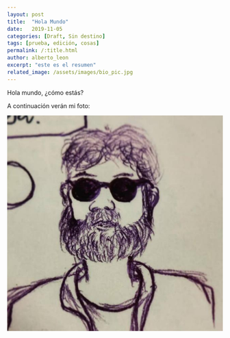 ```yaml
---
layout: post
title:  "Hola Mundo"
date:   2019-11-05
categories: [Draft, Sin destino]
tags: [prueba, edición, cosas]
permalink: /:title.html
author: alberto_leon
excerpt: "este es el resumen"
related_image: /assets/images/bio_pic.jpg
---
```


Hola mundo, ¿cómo estás?

A continuación verán mi foto:

![Retrato](/assets/images/bio_pic.jpg)
